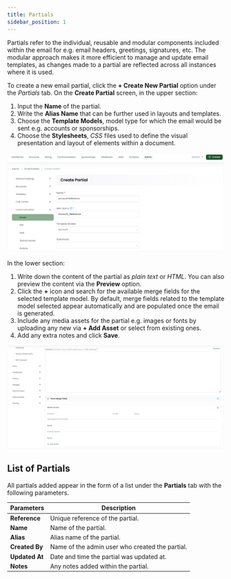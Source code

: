 ```yaml
---
title: Partials
sidebar_position: 1
---
```


Partials refer to the individual, reusable and modular components included within the email for e.g. email headers, greetings, signatures, etc. The modular approach makes it more efficient to manage and update email templates, as changes made to a partial are reflected across all instances where it is used.

To create a new email partial, click the **+ Create New Partial** option under the *Partials* tab. On the **Create Partial** screen, in the upper section:

1. Input the **Name** of the partial.
2. Write the **Alias Name** that can be further used in layouts and templates. 
3. Choose the **Template Models**, model type for which the email would be sent e.g. accounts or sponsorships. 
4. Choose the **Stylesheets**, *CSS* files used to define the visual presentation and layout of elements within a document.

![Create Partial first section](./partial-first-section.png)

In the lower section:

1. Write down the content of the partial as *plain text* or *HTML*. You can also preview the content via the **Preview** option.
2. Click the **+** icon and search for the available merge fields for the selected template model. By default, merge fields related to the template model selected appear automatically and are populated once the email is generated.
3. Include any media assets for the partial e.g. images or fonts by uploading any new via **+ Add Asset** or select from existing ones.
4. Add any extra notes and click **Save**.

![Create Partial lower section](./partial-second-section.png)

## List of Partials

All partials added appear in the form of a list under the **Partials** tab with the following parameters. 

| Parameters | Description |
| ---------- | ----------- |
| **Reference** | Unique reference of the partial. |
| **Name** | Name of the partial. |
| **Alias** | Alias name of the partial. |
| **Created By** | Name of the admin user who created the partial. |
| **Updated At** | Date and time the partial was updated at. |
| **Notes** | Any notes added within the partial. |